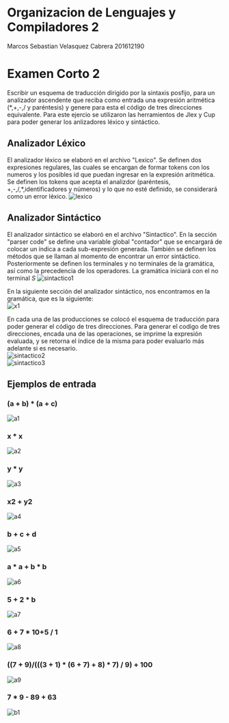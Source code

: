 # Organizacion de Lenguajes y Compiladores 2
Marcos Sebastian Velasquez Cabrera
201612190

# Examen Corto 2
Escribir un esquema de traducción dirigido por la sintaxis posfijo, para un analizador ascendente que reciba como entrada una expresión aritmética (\*,+,-,/ y paréntesis) y genere para esta el código de tres direcciones equivalente.
Para este ejercio se utilizaron las herramientos de Jlex y Cup para poder generar los anlizadores léxico y sintáctico.

## Analizador Léxico
El analizador léxico se elaboró en el archivo "Lexico". Se definen dos expresiones regulares, las cuales se encargan de formar tokens con los numeros y los posibles id que puedan ingresar en la expresión aritmética.
Se definen los tokens que acepta el analizdor (paréntesis, +,-,/,\*,identificadores y números) y lo que no esté definido, se considerará como un error léxico.
![lexico](https://user-images.githubusercontent.com/33238225/109378338-4c464300-7897-11eb-82c2-dab1f0194a1d.png)

## Analizador Sintáctico
El analizador sintáctico se elaboró en el archivo "Sintactico". En la sección "parser code" se define una variable global "contador" que se encargará de colocar un índica a cada sub-expresión generada. También se definen los métodos que se llaman al momento de encontrar un error sintáctico.
Posteriormente se definen los terminales y no terminales de la gramática, así como la precedencia de los operadores. La gramática iniciará con el no terminal *S*
![sintactico1](https://user-images.githubusercontent.com/33238225/109378345-5ec07c80-7897-11eb-960a-8ff213b217a1.png)

En la siguiente sección del analizador sintáctico, nos encontramos en la gramática, que es la siguiente:
<br />
![x1](https://user-images.githubusercontent.com/33238225/109378685-31290280-789a-11eb-8155-36b90ba9f9d7.png)
<br />

En cada una de las producciones se colocó el esquema de traducción para poder generar el código de tres direcciones. Para generar el codigo de tres direcciones, encada una de las operaciones, se imprime la expresión evaluada, y se retorna el índice de la misma para poder evaluarlo más adelante si es necesario.
<br />
![sintactico2](https://user-images.githubusercontent.com/33238225/109378352-6849e480-7897-11eb-81bb-5632e8c02b3d.png)
<br />
![sintactico3](https://user-images.githubusercontent.com/33238225/109378354-6da72f00-7897-11eb-8905-54e7ad68c3d5.png)
<br />

## Ejemplos de entrada
### (a + b) \* (a + c)
![a1](https://user-images.githubusercontent.com/33238225/109380806-a8f82c80-789c-11eb-9903-23015fca6563.png)

### x \* x
![a2](https://user-images.githubusercontent.com/33238225/109380828-b8777580-789c-11eb-8647-282f17e3cf9f.png)

### y \* y
![a3](https://user-images.githubusercontent.com/33238225/109380850-bf9e8380-789c-11eb-8f3f-a2aedb42dbc7.png)

### x2 + y2
![a4](https://user-images.githubusercontent.com/33238225/109380887-caf1af00-789c-11eb-843c-a6d078daf7d3.png)

### b + c + d
![a5](https://user-images.githubusercontent.com/33238225/109380893-d218bd00-789c-11eb-995b-8bcb8b24703c.png)

### a * a + b * b
![a6](https://user-images.githubusercontent.com/33238225/109380897-dcd35200-789c-11eb-859b-15e9fc7c2a18.png)

### 5 + 2 * b
![a7](https://user-images.githubusercontent.com/33238225/109380903-e65cba00-789c-11eb-9c90-9fc5b2f3eb5e.png)

### 6 + 7 * 10+5 / 1
![a8](https://user-images.githubusercontent.com/33238225/109380915-f1174f00-789c-11eb-949f-330d9714dbfd.png)

### ((7 + 9)/(((3 + 1) * (6 + 7) + 8) * 7) / 9) + 100
![a9](https://user-images.githubusercontent.com/33238225/109380922-f96f8a00-789c-11eb-9af6-2848f818e651.png)

### 7 * 9 - 89 + 63
![b1](https://user-images.githubusercontent.com/33238225/109380931-055b4c00-789d-11eb-8576-03eb32634ce7.png)
